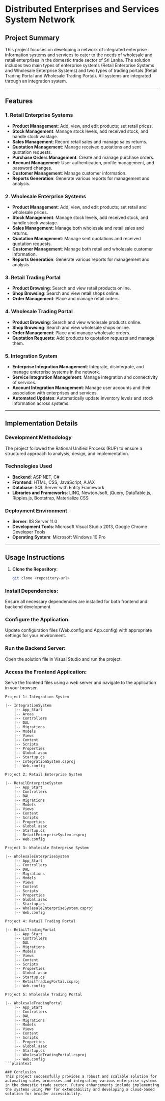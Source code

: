 # Distributed Enterprises and Services System Network

## Project Summary

This project focuses on developing a network of integrated enterprise information systems and services to cater to the needs of wholesale and retail enterprises in the domestic trade sector of Sri Lanka. The solution includes two main types of enterprise systems (Retail Enterprise Systems and Wholesale Enterprise Systems) and two types of trading portals (Retail Trading Portal and Wholesale Trading Portal). All systems are integrated through an integration system.

---

## Features

### 1. Retail Enterprise Systems
   - **Product Management**: Add, view, and edit products; set retail prices.
   - **Stock Management**: Manage stock levels, add received stock, and handle stock wastage.
   - **Sales Management**: Record retail sales and manage sales returns.
   - **Quotation Management**: Manage received quotations and sent quotation requests.
   - **Purchase Orders Management**: Create and manage purchase orders.
   - **Account Management**: User authentication, profile management, and password changes.
   - **Customer Management**: Manage customer information.
   - **Reports Generation**: Generate various reports for management and analysis.

### 2. Wholesale Enterprise Systems
   - **Product Management**: Add, view, and edit products; set retail and wholesale prices.
   - **Stock Management**: Manage stock levels, add received stock, and handle stock wastage.
   - **Sales Management**: Manage both wholesale and retail sales and returns.
   - **Quotation Management**: Manage sent quotations and received quotation requests.
   - **Customer Management**: Manage both retail and wholesale customer information.
   - **Reports Generation**: Generate various reports for management and analysis.

### 3. Retail Trading Portal
   - **Product Browsing**: Search and view retail products online.
   - **Shop Browsing**: Search and view retail shops online.
   - **Order Management**: Place and manage retail orders.

### 4. Wholesale Trading Portal
   - **Product Browsing**: Search and view wholesale products online.
   - **Shop Browsing**: Search and view wholesale shops online.
   - **Order Management**: Place and manage wholesale orders.
   - **Quotation Requests**: Add products to quotation requests and manage them.

### 5. Integration System
   - **Enterprise Integration Management**: Integrate, disintegrate, and manage enterprise systems in the network.
   - **Service Integration Management**: Manage integration and connectivity of services.
   - **Account Integration Management**: Manage user accounts and their association with enterprises and services.
   - **Automated Updates**: Automatically update inventory levels and stock information across systems.

---

## Implementation Details

### Development Methodology
The project followed the Rational Unified Process (RUP) to ensure a structured approach to analysis, design, and implementation. 

### Technologies Used
- **Backend**: ASP.NET, C#
- **Frontend**: HTML, CSS, JavaScript, AJAX
- **Database**: SQL Server with Entity Framework
- **Libraries and Frameworks**: LINQ, NewtonJsoft, jQuery, DataTable.js, Ripples.js, Bootstrap, Materialize CSS

### Deployment Environment
- **Server**: IIS Server 11.0
- **Development Tools**: Microsoft Visual Studio 2013, Google Chrome Developer Tools
- **Operating System**: Microsoft Windows 10 Pro

---

## Usage Instructions

1. **Clone the Repository**: 
   ```bash
   git clone <repository-url>

### Install Dependencies:

Ensure all necessary dependencies are installed for both frontend and backend development.
### Configure the Application:

Update configuration files (Web.config and App.config) with appropriate settings for your environment.
### Run the Backend Server:

Open the solution file in Visual Studio and run the project.
### Access the Frontend Application:
Serve the frontend files using a web server and navigate to the application in your browser.

```
Project 1: Integration System

|-- IntegrationSystem
    |-- App_Start
    |-- Areas
    |-- Controllers
    |-- DAL
    |-- Migrations
    |-- Models
    |-- Views
    |-- Content
    |-- Scripts
    |-- Properties
    |-- Global.asax
    |-- Startup.cs
    |-- IntegrationSystem.csproj
    |-- Web.config

Project 2: Retail Enterprise System

|-- RetailEnterpriseSystem
    |-- App_Start
    |-- Controllers
    |-- DAL
    |-- Migrations
    |-- Models
    |-- Views
    |-- Content
    |-- Scripts
    |-- Properties
    |-- Global.asax
    |-- Startup.cs
    |-- RetailEnterpriseSystem.csproj
    |-- Web.config

Project 3: Wholesale Enterprise System

|-- WholesaleEnterpriseSystem
    |-- App_Start
    |-- Controllers
    |-- DAL
    |-- Migrations
    |-- Models
    |-- Views
    |-- Content
    |-- Scripts
    |-- Properties
    |-- Global.asax
    |-- Startup.cs
    |-- WholesaleEnterpriseSystem.csproj
    |-- Web.config

Project 4: Retail Trading Portal

|-- RetailTradingPortal
    |-- App_Start
    |-- Controllers
    |-- DAL
    |-- Migrations
    |-- Models
    |-- Views
    |-- Content
    |-- Scripts
    |-- Properties
    |-- Global.asax
    |-- Startup.cs
    |-- RetailTradingPortal.csproj
    |-- Web.config

Project 5: Wholesale Trading Portal

|-- WholesaleTradingPortal
    |-- App_Start
    |-- Controllers
    |-- DAL
    |-- Migrations
    |-- Models
    |-- Views
    |-- Content
    |-- Scripts
    |-- Properties
    |-- Global.asax
    |-- Startup.cs
    |-- WholesaleTradingPortal.csproj
    |-- Web.config
```plaintext

### Conclusion
This project successfully provides a robust and scalable solution for automating sales processes and integrating various enterprise systems in the domestic trade sector. Future enhancements include implementing the systems using PHP for extendability and developing a cloud-based solution for broader accessibility.
